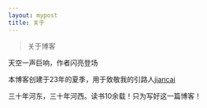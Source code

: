 ```yaml
---
layout: mypost
title: 关于
---
```


> 关于博客

天空一声巨响，作者闪亮登场

本博客创建于23年的夏季，用于致敬我的引路人[jiancai](https://blog.jiancai.life/)

三十年河东，三十年河西。读书10余载！只为写好这一篇博客！
